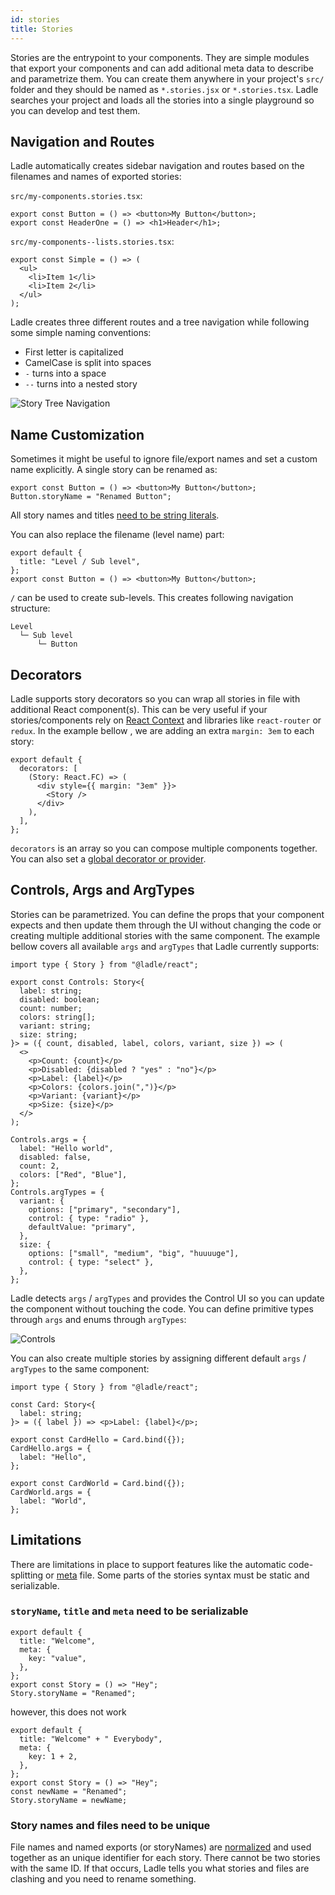 ```yaml
---
id: stories
title: Stories
---
```


Stories are the entrypoint to your components. They are simple modules that export your components and can add aditional meta data to describe and parametrize them. You can create them anywhere in your project's `src/` folder and they should be named as `*.stories.jsx` or `*.stories.tsx`. Ladle searches your project and loads all the stories into a single playground so you can develop and test them.

## Navigation and Routes

Ladle automatically creates sidebar navigation and routes based on the filenames and names of exported stories:

`src/my-components.stories.tsx`:

```tsx
export const Button = () => <button>My Button</button>;
export const HeaderOne = () => <h1>Header</h1>;
```

`src/my-components--lists.stories.tsx`:

```tsx
export const Simple = () => (
  <ul>
    <li>Item 1</li>
    <li>Item 2</li>
  </ul>
);
```

Ladle creates three different routes and a tree navigation while following some simple naming conventions:

- First letter is capitalized
- CamelCase is split into spaces
- `-` turns into a space
- `--` turns into a nested story

![Story Tree Navigation](/img/story-navigation.png)

## Name Customization

Sometimes it might be useful to ignore file/export names and set a custom name explicitly. A single story can be renamed as:

```tsx
export const Button = () => <button>My Button</button>;
Button.storyName = "Renamed Button";
```

All story names and titles [need to be string literals](#limitations).

You can also replace the filename (level name) part:

```tsx
export default {
  title: "Level / Sub level",
};
export const Button = () => <button>My Button</button>;
```

`/` can be used to create sub-levels. This creates following navigation structure:

```
Level
  └─ Sub level
      └─ Button
```

## Decorators

Ladle supports story decorators so you can wrap all stories in file with additional React component(s). This can be very useful if your stories/components rely on [React Context](https://reactjs.org/docs/context.html) and libraries like `react-router` or `redux`. In the example bellow , we are adding an extra `margin: 3em` to each story:

```tsx
export default {
  decorators: [
    (Story: React.FC) => (
      <div style={{ margin: "3em" }}>
        <Story />
      </div>
    ),
  ],
};
```

`decorators` is an array so you can compose multiple components together. You can also set a [global decorator or provider](./providers).

## Controls, Args and ArgTypes

Stories can be parametrized. You can define the props that your component expects and then update them through the UI without changing the code or creating multiple additional stories with the same component. The example bellow covers all available `args` and `argTypes` that Ladle currently supports:

```tsx
import type { Story } from "@ladle/react";

export const Controls: Story<{
  label: string;
  disabled: boolean;
  count: number;
  colors: string[];
  variant: string;
  size: string;
}> = ({ count, disabled, label, colors, variant, size }) => (
  <>
    <p>Count: {count}</p>
    <p>Disabled: {disabled ? "yes" : "no"}</p>
    <p>Label: {label}</p>
    <p>Colors: {colors.join(",")}</p>
    <p>Variant: {variant}</p>
    <p>Size: {size}</p>
  </>
);

Controls.args = {
  label: "Hello world",
  disabled: false,
  count: 2,
  colors: ["Red", "Blue"],
};
Controls.argTypes = {
  variant: {
    options: ["primary", "secondary"],
    control: { type: "radio" },
    defaultValue: "primary",
  },
  size: {
    options: ["small", "medium", "big", "huuuuge"],
    control: { type: "select" },
  },
};
```

Ladle detects `args` / `argTypes` and provides the Control UI so you can update the component without touching the code. You can define primitive types through `args` and enums through `argTypes`:

![Controls](/img/controls.png)

You can also create multiple stories by assigning different default `args` / `argTypes` to the same component:

```tsx
import type { Story } from "@ladle/react";

const Card: Story<{
  label: string;
}> = ({ label }) => <p>Label: {label}</p>;

export const CardHello = Card.bind({});
CardHello.args = {
  label: "Hello",
};

export const CardWorld = Card.bind({});
CardWorld.args = {
  label: "World",
};
```

## Limitations

There are limitations in place to support features like the automatic code-splitting or [meta](./meta) file. Some parts of the stories syntax must be static and serializable.

### `storyName`, `title` and `meta` need to be serializable

```tsx
export default {
  title: "Welcome",
  meta: {
    key: "value",
  },
};
export const Story = () => "Hey";
Story.storyName = "Renamed";
```

however, this does not work

```tsx
export default {
  title: "Welcome" + " Everybody",
  meta: {
    key: 1 + 2,
  },
};
export const Story = () => "Hey";
const newName = "Renamed";
Story.storyName = newName;
```

### Story names and files need to be unique

File names and named exports (or storyNames) are [normalized](#navigation-and-routes) and used together as an unique identifier for each story. There cannot be two stories with the same ID. If that occurs, Ladle tells you what stories and files are clashing and you need to rename something.
